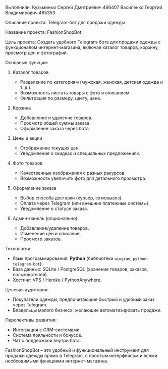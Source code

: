 Выполнили:
Кузьминых Сергей Дмитриевич 466407
Василенко Георгий Владимирович 465353

Описание проекта: Telegram-бот для продажи одежды

Название проекта: FashionShopBot  

Цель проекта:
Создать удобного Telegram-бота для продажи одежды с функционалом интернет-магазина, включая каталог товаров, корзину, просмотр цен и фотографий.  

Основные функции:
1. Каталог товаров
   - Разделение по категориям (мужская, женская, детская одежда и т. д.).  
   - Возможность листать товары с фото и описанием.  
   - Фильтрация по размеру, цвету, цене.  

2. Корзина
   - Добавление и удаление товаров.  
   - Просмотр общей суммы заказа.  
   - Оформление заказа через бота.  

3. Цены и акции
   - Отображение текущих цен.  
   - Уведомления о скидках и специальных предложениях.  

4. Фото товаров 
   - Качественные изображения с разных ракурсов.  
   - Возможность увеличить фото для детального просмотра.  

5. Оформление заказа
   - Выбор способа доставки (курьер, самовывоз).  
   - Оплата через Telegram (или внешние платежные системы).  
   - Уведомление о статусе заказа.  

6. Админ-панель (опционально)  
   - Добавление/удаление товаров.  
   - Изменение цен и описаний.  
   - Просмотр заказов.  

Технологии:
- Язык программирования: **Python** (библиотеки `aiogram`, `python-telegram-bot`).  
- База данных: SQLite / PostgreSQL (хранение товаров, заказов, пользователей).  
- Хостинг: VPS / Heroku / PythonAnywhere.  

Целевая аудитория:
- Покупатели одежды, предпочитающие быстрый и удобный заказ через Telegram.  
- Владельцы малого бизнеса, желающие автоматизировать продажи.  

Перспективы развития: 
- Интеграция с CRM-системами.  
- Система лояльности и бонусов.  
- Чат с поддержкой внутри бота.  

 
FashionShopBot – это удобный и функциональный инструмент для продажи одежды прямо в Telegram, с простым интерфейсом и всеми необходимыми функциями интернет-магазина.  
